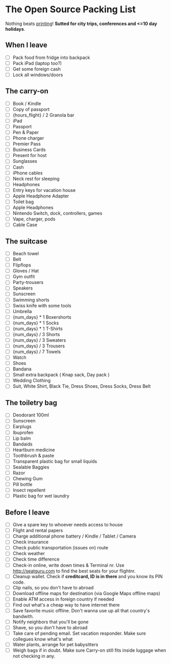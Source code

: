 # The Open Source Packing List

Nothing beats [printing](https://raw.github.com/hjhart/packing-list/master/README.md)! **Sutted for city trips, conferences and <=10 day holidays**.

## When I leave

- [ ] Pack food from fridge into backpack
- [ ] Pack iPad (laptop too?)
- [ ] Get some foreign cash
- [ ] Lock all windows/doors

## The carry-on

- [ ] Book / Kindle
- [ ] Copy of passport
- [ ] {hours_flight} / 2 Granola bar
- [ ] iPad
- [ ] Passport
- [ ] Pen & Paper
- [ ] Phone charger
- [ ] Premier Pass
- [ ] Business Cards
- [ ] Present for host
- [ ] Sunglasses
- [ ] Cash
- [ ] iPhone cables
- [ ] Neck rest for sleeping
- [ ] Headphones
- [ ] Entry keys for vacation house
- [ ] Apple Headphone Adapter
- [ ] Toilet bag
- [ ] Apple Headphones
- [ ] Nintendo Switch, dock, controllers, games
- [ ] Vape, charger, pods
- [ ] Cable Case

## The suitcase

- [ ] Beach towel
- [ ] Belt
- [ ] Flipflops
- [ ] Gloves / Hat
- [ ] Gym outfit
- [ ] Party-trousers
- [ ] Speakers
- [ ] Sunscreen
- [ ] Swimming shorts
- [ ] Swiss knife with some tools
- [ ] Umbrella
- [ ] {num_days} * 1 Boxershorts
- [ ] {num_days} * 1 Socks
- [ ] {num_days} * 1 T-Shirts
- [ ] {num_days} / 3 Shorts
- [ ] {num_days} / 3 Sweaters
- [ ] {num_days} / 3 Trousers
- [ ] {num_days} / 7 Towels
- [ ] Watch
- [ ] Shoes
- [ ] Bandana
- [ ] Small extra backpack ( Knap sack, Day pack )
- [ ] Wedding Clothing
- [ ] Suit, White Shirt, Black Tie, Dress Shoes, Dress Socks, Dress Belt

## The toiletry bag

- [ ] Deodorant 100ml
- [ ] Sunscreen
- [ ] Earplugs
- [ ] Ibuprofen
- [ ] Lip balm
- [ ] Bandaids
- [ ] Heartburn medicine
- [ ] Toothbrush & paste
- [ ] Transparent plastic bag for small liquids
- [ ] Sealable Baggies
- [ ] Razor
- [ ] Chewing Gum
- [ ] Pill bottle
- [ ] Insect repellent
- [ ] Plastic bag for wet laundry

## Before I leave

- [ ] Give a spare key to whoever needs access to house
- [ ] Flight and rental papers
- [ ] Charge additional phone battery / Kindle / Tablet / Camera
- [ ] Check insurance
- [ ] Check public transportation (issues on) route
- [ ] Check weather
- [ ] Check time difference
- [ ] Check-in online, write down times & Terminal nr. Use http://seatguru.com to find the best seats for your flightnr.
- [ ] Cleanup wallet. Check if **creditcard, ID is in there** and you know its PIN code.
- [ ] Clip nails, so you don't have to abroad
- [ ] Download offline maps for destination (via Google Maps offline maps)
- [ ] Enable ATM access in foreign country if needed
- [ ] Find out what's a cheap way to have internet there
- [ ] Save favorite music offline. Don't wanna use up all that country's bandwith.
- [ ] Notify neighbors that you'll be gone
- [ ] Shave, so you don't have to abroad
- [ ] Take care of pending email. Set vacation responder. Make sure collegues know what's what
- [ ] Water plants, arrange for pet babysitters
- [ ] Weigh bags if in doubt. Make sure Carry-on still fits inside luggage when not checking in any.
